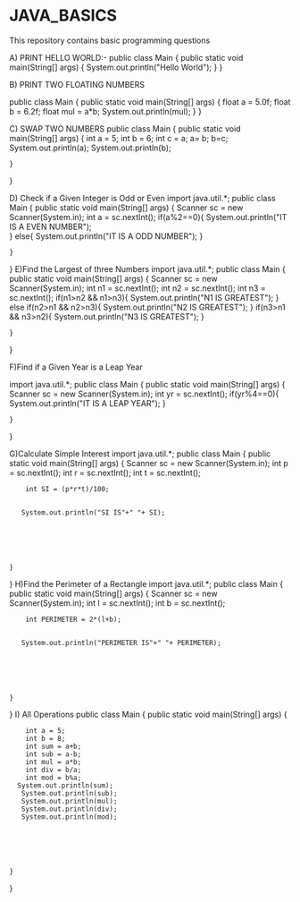 # JAVA_BASICS
This repository contains basic programming questions


A) PRINT HELLO WORLD:-
public class Main
{
	public static void main(String[] args) {
		System.out.println("Hello World");
	}
}

B) PRINT TWO FLOATING NUMBERS

public class Main
{
	public static void main(String[] args) {
	    float a = 5.0f;
	    float b = 6.2f;
	    float mul = a*b;
		System.out.println(mul);
	}
}

C) SWAP TWO NUMBERS
public class Main
{
	public static void main(String[] args) {
	   int a = 5;
	   int b = 6;
	   int c = a;
	   a= b;
	   b=c;
		System.out.println(a);
		System.out.println(b);
	
	}
}

D) Check if a Given Integer is Odd or Even
import java.util.*;
public class Main
{
	public static void main(String[] args) {
	    Scanner sc = new Scanner(System.in);
	    int a = sc.nextInt();
	    if(a%2==0){
	   System.out.println("IT IS A EVEN NUMBER");     
	    }
	    else{
	    System.out.println("IT IS A ODD NUMBER");
	    }
	   
		
	
	}
}
E)Find the Largest of three Numbers
import java.util.*;
public class Main
{
	public static void main(String[] args) {
	    Scanner sc = new Scanner(System.in);
	    int n1 = sc.nextInt();
	    int n2 = sc.nextInt();
	    int n3 = sc.nextInt();
	    if(n1>n2 && n1>n3){
	        System.out.println("N1 IS GREATEST");
	    }
	    else if(n2>n1 && n2>n3){
	      System.out.println("N2 IS GREATEST"); 
	   }
	   if(n3>n1 && n3>n2){
	   System.out.println("N3 IS GREATEST");
	   }
	
	}
}

F)Find if a Given Year is a Leap Year

import java.util.*;
public class Main
{
	public static void main(String[] args) {
	    Scanner sc = new Scanner(System.in);
	    int yr = sc.nextInt();
	     if(yr%4==0){
	   System.out.println("IT IS A LEAP YEAR");
	   }
	    
	        
	    
	  
	
	}
}

G)Calculate Simple Interest
import java.util.*;
public class Main
{
	public static void main(String[] args) {
	    Scanner sc = new Scanner(System.in);
	    int p = sc.nextInt();
	    int r = sc.nextInt();
	    int t = sc.nextInt();
	    
	    int SI = (p*r*t)/100;
	    
	     
	   System.out.println("SI IS"+" "+ SI);
	   
	    
	        
	    
	  
	
	}
}
H)Find the Perimeter of a Rectangle
import java.util.*;
public class Main
{
	public static void main(String[] args) {
	    Scanner sc = new Scanner(System.in);
	    int l = sc.nextInt();
	    int b = sc.nextInt();
	    
	    
	    int PERIMETER = 2*(l+b);
	    
	     
	   System.out.println("PERIMETER IS"+" "+ PERIMETER);
	   
	    
	        
	    
	  
	
	}
}
I) All Operations
public class Main
{
	public static void main(String[] args) {
	   
	    int a = 5;
	    int b = 8;
	    int sum = a+b;
	    int sub = a-b;
	    int mul = a*b;
	    int div = b/a;
	    int mod = b%a;
	  System.out.println(sum);
	   System.out.println(sub);
	   System.out.println(mul);
	   System.out.println(div);
	   System.out.println(mod);

	    
	        
	    
	  
	
	}
}







